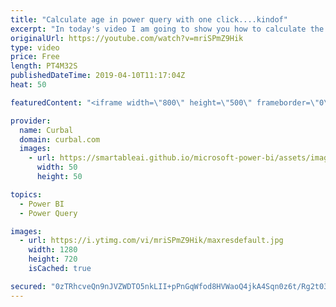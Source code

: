 ```yaml
---
title: "Calculate age in power query with one click....kindof"
excerpt: "In today's video I am going to show you how to calculate the age of a person based on the birth date in one click...well, almost, say about 4. Hopefully one click soon @powerbi? #powerbi #curbal #powerquery  Here you can download all the pbix files: https://curbal.com/donwload-center  SUBSCRIBE to learn"
originalUrl: https://youtube.com/watch?v=mriSPmZ9Hik
type: video
price: Free
length: PT4M32S
publishedDateTime: 2019-04-10T11:17:04Z
heat: 50

featuredContent: "<iframe width=\"800\" height=\"500\" frameborder=\"0\" src=\"https://www.youtube.com/embed/mriSPmZ9Hik\" allow=\"accelerometer; autoplay; encrypted-media; gyroscope; picture-in-picture\" allowfullscreen></iframe>"

provider:
  name: Curbal
  domain: curbal.com
  images:
    - url: https://smartableai.github.io/microsoft-power-bi/assets/images/organizations/curbal.com-50x50.jpg
      width: 50
      height: 50

topics:
  - Power BI
  - Power Query

images:
  - url: https://i.ytimg.com/vi/mriSPmZ9Hik/maxresdefault.jpg
    width: 1280
    height: 720
    isCached: true

secured: "0zTRhcveQn9nJVZWDTO5nkLII+pPnGqWfod8HVWaoQ4jkA4Sqn0z6t/Rg2t03H2eP2ikMrPDYM3FHAibm6S3cRzPznP/8ptNAHvQ4CIT9mxlEwu5DQs/bs+v08JPRae1E0cDN+7rmFvZ102DH2jEFjG8oVL6Y/hQRFwQ1BfzgohsMAP8uhvWaYjvNMmDOBbzYnGMi1Faizerr9A5gLcrrR3MqCBdpZF1kx/FnZKriVpLe3/vi+uTNyoRDtUwSEfIh5dE1OSAR1YkcRB+U2K1S0A6nZJuGKIoihLZSVL0f/rXOoTVq5Ly8HBxKEqD6C6fGV++mzkwTtgwMLYA/0ken+zBAnVzJuhWKuYsAjft2g5QtOc+QmnSAFLBRYb6FEjsIw0IH5WjiFQ9y/LnVN4e5TCzUlVnHLoPykBQ1tDj2wU=;pJjliOl+s8o+o4p34mIGvA=="
---
```


